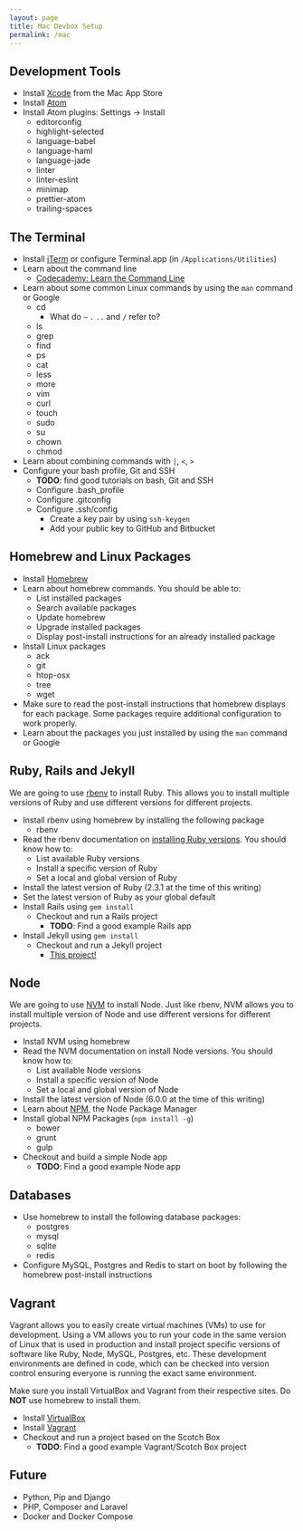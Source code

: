 ```yaml
---
layout: page
title: Mac Devbox Setup
permalink: /mac
---
```


## Development Tools

* Install [Xcode](https://itunes.apple.com/ca/app/xcode/id497799835) from the Mac App Store
* Install [Atom](https://atom.io/)
* Install Atom plugins: Settings -> Install
  * editorconfig
  * highlight-selected
  * language-babel
  * language-haml
  * language-jade
  * linter
  * linter-eslint
  * minimap
  * prettier-atom
  * trailing-spaces


## The Terminal
* Install [iTerm](https://www.iterm2.com/) or configure Terminal.app (in `/Applications/Utilities`)
* Learn about the command line
  * [Codecademy: Learn the Command Line](https://www.codecademy.com/learn/learn-the-command-line)
* Learn about some common Linux commands by using the `man` command or Google
  * cd
    * What do `~` `.` `..` and `/` refer to?
  * ls
  * grep
  * find
  * ps
  * cat
  * less
  * more
  * vim
  * curl
  * touch
  * sudo
  * su
  * chown
  * chmod
* Learn about combining commands with `|`, `<`, `>`
* Configure your bash profile, Git and SSH
  * **TODO**: find good tutorials on bash, Git and SSH
  * Configure .bash_profile
  * Configure .gitconfig
  * Configure .ssh/config
    * Create a key pair by using `ssh-keygen`
    * Add your public key to GitHub and Bitbucket


## Homebrew and Linux Packages

* Install [Homebrew](http://brew.sh/)
* Learn about homebrew commands. You should be able to:
  * List installed packages
  * Search available packages
  * Update homebrew
  * Upgrade installed packages
  * Display post-install instructions for an already installed package
* Install Linux packages
  * ack
  * git
  * htop-osx
  * tree
  * wget
* Make sure to read the post-install instructions that homebrew displays for each package. Some packages require additional configuration to work properly.
* Learn about the packages you just installed by using the `man` command or Google


## Ruby, Rails and Jekyll

We are going to use [rbenv](https://github.com/rbenv/rbenv) to install Ruby. This allows you to install multiple versions of Ruby and use different versions for different projects.

* Install rbenv using homebrew by installing the following package
  * rbenv
* Read the rbenv documentation on [installing Ruby versions](https://github.com/rbenv/rbenv#installing-ruby-versions). You should know how to:
  * List available Ruby versions
  * Install a specific version of Ruby
  * Set a local and global version of Ruby
* Install the latest version of Ruby (2.3.1 at the time of this writing)
* Set the latest version of Ruby as your global default
* Install Rails using `gem install`
  * Checkout and run a Rails project
    * **TODO**: Find a good example Rails app
* Install Jekyll using `gem install`
  * Checkout and run a Jekyll project
    * [This project!](https://github.com/iansu/devbox-setup)


## Node

We are going to use [NVM](https://github.com/creationix/nvm) to install Node. Just like rbenv, NVM allows you to install multiple version of Node and use different versions for different projects.

* Install NVM using homebrew
* Read the NVM documentation on install Node versions. You should know how to:
  * List available Node versions
  * Install a specific version of Node
  * Set a local and global version of Node
* Install the latest version of Node (6.0.0 at the time of this writing)
* Learn about [NPM](https://www.npmjs.com/), the Node Package Manager
* Install global NPM Packages (`npm install -g`)
  * bower
  * grunt
  * gulp
* Checkout and build a simple Node app
  * **TODO**: Find a good example Node app


## Databases

* Use homebrew to install the following database packages:
  * postgres
  * mysql
  * sqlite
  * redis
* Configure MySQL, Postgres and Redis to start on boot by following the homebrew post-install instructions


## Vagrant

Vagrant allows you to easily create virtual machines (VMs) to use for development. Using a VM allows you to run your code in the same version of Linux that is used in production and install project specific versions of software like Ruby, Node, MySQL, Postgres, etc. These development environments are defined in code, which can be checked into version control ensuring everyone is running the exact same environment.

Make sure you install VirtualBox and Vagrant from their respective sites. Do **NOT** use homebrew to install them.

* Install [VirtualBox](https://www.virtualbox.org/)
* Install [Vagrant](https://www.vagrantup.com/)
* Checkout and run a project based on the Scotch Box
  * **TODO**: Find a good example Vagrant/Scotch Box project


## Future
* Python, Pip and Django
* PHP, Composer and Laravel
* Docker and Docker Compose
